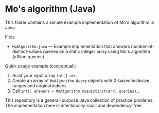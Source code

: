 # Mo's algorithm (Java)

This folder contains a simple example implementation of Mo's algorithm in Java.

Files:

- `MoAlgorithm.java` — Example implementation that answers number-of-distinct-values queries on a static integer array using Mo's algorithm (offline queries).

Quick usage example (conceptual):

1. Build your input array `int[] arr`.
2. Create an array of `MoAlgorithm.Query` objects with 0-based inclusive ranges and original indices.
3. Call `int[] answers = MoAlgorithm.mosDistinct(arr, queries);`.

This repository is a general-purpose Java collection of practice problems. The implementation here is intentionally small and dependency-free.
